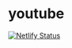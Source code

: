 # youtube

[![Netlify Status](https://api.netlify.com/api/v1/badges/7d55cd6e-900c-4be5-9eaf-45419f11780e/deploy-status)](https://app.netlify.com/sites/angry-tesla-a54f82/deploys)
